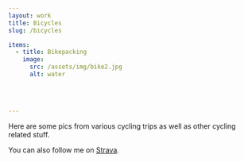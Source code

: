 ```yaml
---
layout: work
title: Bicycles
slug: /bicycles

items:
  - title: Bikepacking
    image:
      src: /assets/img/bike2.jpg
      alt: water
      
      
      
      
---
```


Here are some pics from various cycling trips as well as other cycling related stuff.

You can also follow me on <a href="https://www.strava.com/athletes/30945028" target="_blank">Strava</a>.

<br />
